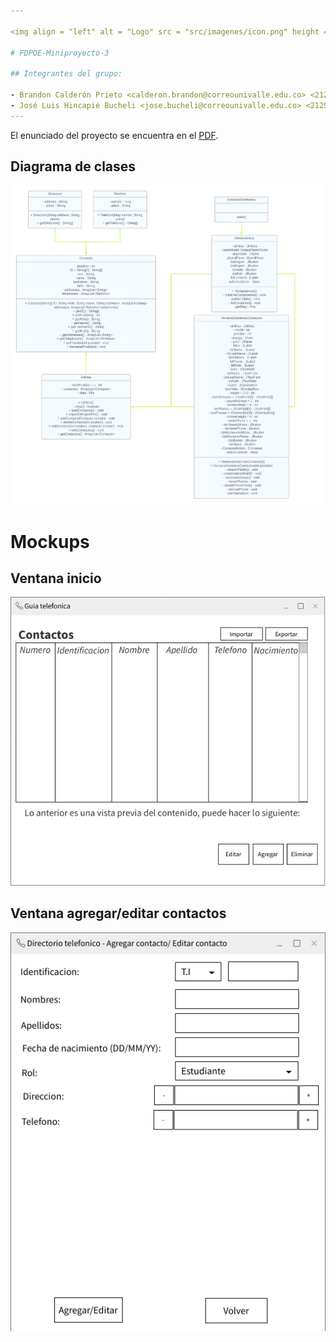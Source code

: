 ```yaml
---

<img align = "left" alt = "Logo" src = "src/imagenes/icon.png" height = "128"><br>

# FDPOE-Miniproyecto-3

## Integrantes del grupo:

- Brandon Calderón Prieto <calderon.brandon@correounivalle.edu.co> <2125974>
- José Luis Hincapié Bucheli <jose.bucheli@correounivalle.edu.co> <2125340>
---
```


El enunciado del proyecto se encuentra en el [PDF](src/Minproyecto%20-%203.pdf).

## Diagrama de clases

![Diagrama de clases](src/imagenes/Diagrama%20clases.png)

# Mockups

## Ventana inicio

![inicio](src/imagenes/mokups/inicio.png)

## Ventana agregar/editar contactos

![agregar/editar](src/imagenes/mokups/Gestionar%20contactos.png)